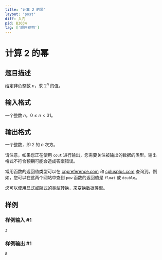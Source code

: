 ```yaml
---
title: "计算 2 的幂"
layout: "post"
diff: 入门
pid: B2034
tag: ['顺序结构']
---
```

# 计算 2 的幂
## 题目描述

给定非负整数 $n$，求 $2^n$ 的值。
## 输入格式

一个整数 $n$。$0\le n<31$。
## 输出格式

一个整数，即 $2$ 的 $n$ 次方。

请注意，如果您正在使用 `cout` 进行输出，您需要关注被输出的数据的类型。输出格式不符合预期可能会造成答案错误。

常用函数的返回值类型可以在 [cppreference.com](https://en.cppreference.com/w/) 和 [cplusplus.com](https://cplusplus.com/) 查询到。例如，您可以在这两个网站中查到 `pow` 函数的返回值是 `float` 或 `double`。

您可以使用显式或隐式的类型转换，来变换数据类型。
## 样例

### 样例输入 #1
```
3
```
### 样例输出 #1
```
8
```
